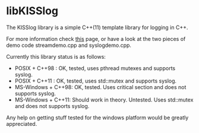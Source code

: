 libKISSlog
==========

The KISSlog library is a simple C++(11) template library for logging in C++. 

For more information check [this](http://pibara.github.com/libKISSlog/) page, or have a look at the
two pieces of demo code streamdemo.cpp and syslogdemo.cpp.

Currently this library status is as follows:

* POSIX + C++98 : OK, tested, uses pthread mutexes and supports syslog.
* POSIX + C++11 : OK, tested, uses std::mutex and supports syslog.
* MS-Windows + C++98: OK, tested. Uses critical section and does not supports syslog.
* MS-Windows + C++11: Should work in theory. Untested. Uses std::mutex and does not supports syslog.

Any help on getting stuff tested for the windows platform would be greatly appreciated.

